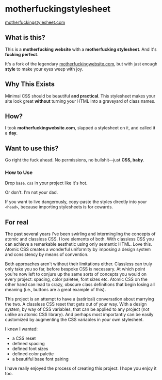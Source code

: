 # motherfuckingstylesheet

[motherfuckingstylesheet.com](https://www.motherfuckingstylesheet.com)

## What is this?

This is a **motherfucking website** with a **motherfucking stylesheet**. And it's **fucking perfect**.

It's a fork of the legendary [motherfuckingwebsite.com](https://motherfuckingwebsite.com/), but with just enough **style** to make your eyes weep with joy.

## Why This Exists

Minimal CSS should be beautiful **and practical**. This stylesheet makes your site look great **without** turning your HTML into a graveyard of class names.

## How?

I took **motherfuckingwebsite.com**, slapped a stylesheet on it, and called it a **day**.

## Want to use this?

Go right the fuck ahead. No permissions, no bullshit—just **CSS, baby**.

### How to Use

Drop `base.css` in your project like it's hot.

Or don't. I'm not your dad.

If you want to live dangerously, copy-paste the styles directly into your `<head>`, because importing stylesheets is for cowards.

## For real

The past several years I've been swirling and intermingling the concepts of atomic and classless CSS. I love elements of both. With classless CSS you can achieve a remarkable aesthetic using only semantic HTML. Love this. Atomic CSS creates a wonderful uniformity by imposing a design system and consistency by means of convention.

Both approaches aren't without their limitations either. Classless can truly only take you so far, before bespoke CSS is necessary. At which point you're now left to conjure up the same sorts of concepts you would on every project: spacing, color paletee, font sizes etc. Atomic CSS on the other hand can lead to crazy, obscure class definitions that begin losing all meaning (i.e., buttons are a great example of this).

This project is an attempt to have a (satirical) conversation about marrying the two. A classless CSS reset that gets out of your way. With a design system, by way of CSS variables, that can be applied to any project (not unlike an atomic CSS library). And perhaps most importantly can be easily customized by augmenting the CSS variables in your own stylesheet.

I knew I wanted:
- a CSS reset
- defined spacing
- defined font sizes
- defined color palette
- a beautiful base font pairing

I have really enjoyed the process of creating this project. I hope you enjoy it too.